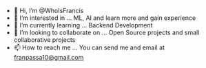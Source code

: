 - 👋 Hi, I’m @WhoIsFrancis
- 👀 I’m interested in ... ML, AI and learn more and gain experience
- 🌱 I’m currently learning ... Backend Development 
- 💞️ I’m looking to collaborate on ... Open Source projects and small collaborative projects
- 📫 How to reach me ... You can send me and email at franpassa10@gmail.com

<!---
WhoIsFrancis/WhoIsFrancis is a ✨ special ✨ repository because its `README.md` (this file) appears on your GitHub profile.
You can click the Preview link to take a look at your changes.
--->
